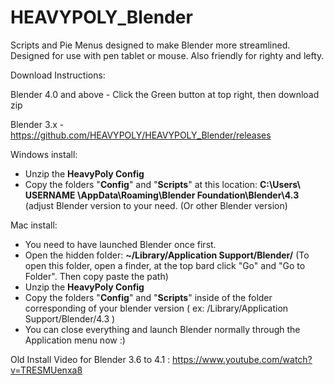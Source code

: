 # HEAVYPOLY_Blender

Scripts and Pie Menus designed to make Blender more streamlined.  Designed for use with pen tablet or mouse.  Also friendly for righty and lefty.


Download Instructions:
 
Blender 4.0 and above - Click the Green button at top right, then download zip

Blender 3.x - https://github.com/HEAVYPOLY/HEAVYPOLY_Blender/releases


Windows install:
- Unzip the **HeavyPoly Config**
- Copy the folders "**Config**" and "**Scripts**" at this location: **C:\Users\ USERNAME \AppData\Roaming\Blender Foundation\Blender\4.3** (adjust Blender version to your need.
(Or other Blender version)

Mac install:
- You need to have launched Blender once first.
- Open the hidden folder: **~/Library/Application Support/Blender/** (To open this folder, open a finder, at the top bard click "Go" and "Go to Folder". Then copy paste the path)
- Unzip the **HeavyPoly Config**
- Copy the folders "**Config**" and "**Scripts**" inside of the folder corresponding of your blender version ( ex: /Library/Application Support/Blender/4.3 )
- You can close everything and launch Blender normally through the Application menu now :)


Old Install Video  for Blender 3.6 to 4.1 :  https://www.youtube.com/watch?v=TRESMUenxa8
